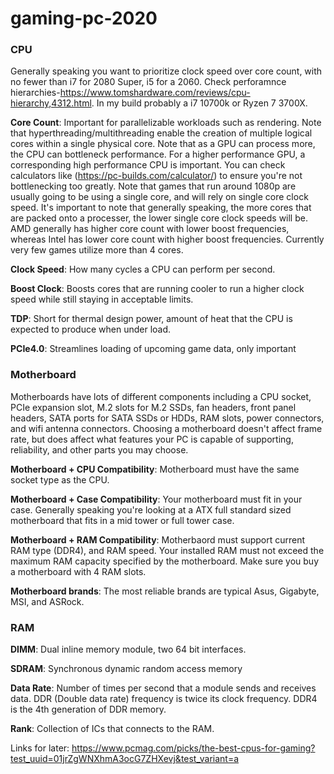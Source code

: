 # gaming-pc-2020

### CPU
Generally speaking you want to prioritize clock speed over core count, with no fewer than i7 for 2080 Super, i5 for a 2060. Check perforamnce hierarchies-https://www.tomshardware.com/reviews/cpu-hierarchy,4312.html. In my build probably a i7 10700k or Ryzen 7 3700X.

**Core Count**: Important for parallelizable workloads such as rendering. Note that hyperthreading/multithreading enable the creation of multiple logical cores within a single physical core. Note that as a GPU can process more, the CPU can bottleneck performance. For a higher performance GPU, a corresponding high performance CPU is important. You can check calculators like (https://pc-builds.com/calculator/) to ensure you're not bottlenecking too greatly. Note that games that run around 1080p are usually going to be using a single core, and will rely on single core clock speed. It's important to note that generally speaking, the more cores that are packed onto a processer, the lower single core clock speeds will be. AMD generally has higher core count with lower boost frequencies, whereas Intel has lower core count with higher boost frequencies. Currently very few games utilize more than 4 cores. 

**Clock Speed**: How many cycles a CPU can perform per second. 

**Boost Clock**: Boosts cores that are running cooler to run a higher clock speed while still staying in acceptable limits.

**TDP**: Short for thermal design power, amount of heat that the CPU is expected to produce when under load. 

**PCIe4.0**: Streamlines loading of upcoming game data, only important 

### Motherboard
Motherboards have lots of different components including a CPU socket, PCIe expansion slot, M.2 slots for M.2 SSDs, fan headers, front panel headers, SATA ports for SATA SSDs or HDDs, RAM slots, power connectors, and wifi antenna connectors. Choosing a motherboard doesn't affect frame rate, but does affect what features your PC is capable of supporting, reliability, and other parts you may choose.

**Motherboard + CPU Compatibility**: Motherboard must have the same socket type as the CPU. 

**Motherboard + Case Compatibility**: Your motherboard must fit in your case. Generally speaking you're looking at a ATX full standard sized motherboard that fits in a mid tower or full tower case.

**Motherboard + RAM Compatibility**: Motherbaord must support current RAM type (DDR4), and RAM speed. Your installed RAM must not exceed the maximum RAM capacity specified by the motherboard. Make sure you buy a motherboard with 4 RAM slots.

**Motherboard brands**: The most reliable brands are typical Asus, Gigabyte, MSI, and ASRock.

### RAM
**DIMM**: Dual inline memory module, two 64 bit interfaces. 

**SDRAM**: Synchronous dynamic random access memory

**Data Rate**: Number of times per second that a module sends and receives data. DDR (Double data rate) frequency is twice its clock frequency. DDR4 is the 4th generation of DDR memory.

**Rank**: Collection of ICs that connects to the RAM. 





Links for later:
https://www.pcmag.com/picks/the-best-cpus-for-gaming?test_uuid=01jrZgWNXhmA3ocG7ZHXevj&test_variant=a
